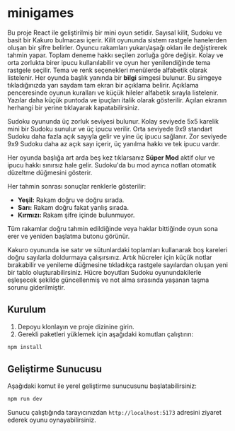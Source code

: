 # minigames

Bu proje React ile geliştirilmiş bir mini oyun setidir. Sayısal kilit, Sudoku ve basit bir Kakuro bulmacası içerir. Kilit oyununda sistem rastgele hanelerden oluşan bir şifre belirler. Oyuncu rakamları yukarı/aşağı okları ile değiştirerek tahmin yapar. Toplam deneme hakkı seçilen zorluğa göre değişir. Kolay ve orta zorlukta birer ipucu kullanılabilir ve oyun her yenilendiğinde tema rastgele seçilir. Tema ve renk seçenekleri menülerde alfabetik olarak listelenir.
Her oyunda başlık yanında bir **bilgi** simgesi bulunur. Bu simgeye tıkladığınızda yarı saydam tam ekran bir açıklama belirir. Açıklama penceresinde oyunun kuralları ve küçük hileler alfabetik sırayla listelenir. Yazılar daha küçük puntoda ve ipuçları italik olarak gösterilir. Açılan ekranın herhangi bir yerine tıklayarak kapatabilirsiniz.

Sudoku oyununda üç zorluk seviyesi bulunur. Kolay seviyede 5x5 karelik mini bir Sudoku sunulur ve üç ipucu verilir. Orta seviyede 9x9 standart Sudoku daha fazla açık sayıyla gelir ve yine üç ipucu sağlanır. Zor seviyede 9x9 Sudoku daha az açık sayı içerir, üç yanılma hakkı ve tek ipucu vardır.

Her oyunda başlığa art arda beş kez tıklarsanız **Süper Mod** aktif olur ve ipucu hakkı sınırsız hale gelir. Sudoku'da bu mod ayrıca notları otomatik düzeltme düğmesini gösterir.

Her tahmin sonrası sonuçlar renklerle gösterilir:

- **Yeşil:** Rakam doğru ve doğru sırada.
- **Sarı:** Rakam doğru fakat yanlış sırada.
- **Kırmızı:** Rakam şifre içinde bulunmuyor.

Tüm rakamlar doğru tahmin edildiğinde veya haklar bittiğinde oyun sona erer ve yeniden başlatma butonu görünür.

Kakuro oyununda ise satır ve sütunlardaki toplamları kullanarak boş kareleri doğru sayılarla doldurmaya çalışırsınız. Artık hücreler için küçük notlar bırakabilir ve yenileme düğmesine tıkladıkça rastgele sayılardan oluşan yeni bir tablo oluşturabilirsiniz. Hücre boyutları Sudoku oyunundakilerle eşleşecek şekilde güncellenmiş ve not alma sırasında yaşanan taşma sorunu giderilmiştir.

## Kurulum

1. Depoyu klonlayın ve proje dizinine girin.
2. Gerekli paketleri yüklemek için aşağıdaki komutları çalıştırın:

```bash
npm install
```

## Geliştirme Sunucusu

Aşağıdaki komut ile yerel geliştirme sunucusunu başlatabilirsiniz:

```bash
npm run dev
```

Sunucu çalıştığında tarayıcınızdan `http://localhost:5173` adresini ziyaret ederek oyunu oynayabilirsiniz.

